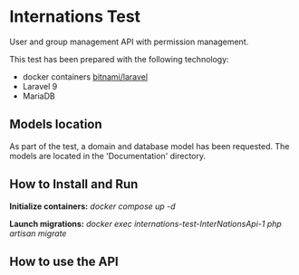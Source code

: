 # Internations Test

User and group management API with permission management.

This test has been prepared with the following technology:

* docker containers [bitnami/laravel](https://hub.docker.com/r/bitnami/laravel)
* Laravel 9
* MariaDB

## Models location

As part of the test, a domain and database model has been requested.
The models are located in the 'Documentation' directory.

## How to Install and Run

**Initialize containers:** *docker compose up -d*

**Launch migrations:** *docker exec internations-test-InterNationsApi-1 php artisan migrate*

## How to use the API